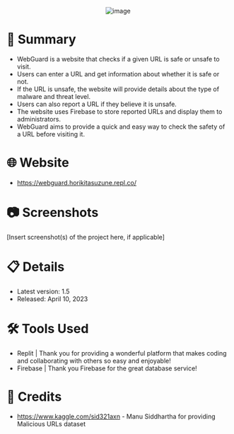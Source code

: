 <p align="center">
  <img src="https://user-images.githubusercontent.com/80136683/230913403-168d5fde-e8b8-4c25-92dd-eb2fc024b94e.png" alt="image">
</p>

# 📝 Summary
- WebGuard is a website that checks if a given URL is safe or unsafe to visit.
- Users can enter a URL and get information about whether it is safe or not.
- If the URL is unsafe, the website will provide details about the type of malware and threat level.
- Users can also report a URL if they believe it is unsafe.
- The website uses Firebase to store reported URLs and display them to administrators.
- WebGuard aims to provide a quick and easy way to check the safety of a URL before visiting it.
# 🌐 Website
- https://webguard.horikitasuzune.repl.co/
# 📷 Screenshots
[Insert screenshot(s) of the project here, if applicable]
# 📋 Details
- Latest version: 1.5
- Released: April 10, 2023
# 🛠️ Tools Used
- Replit | Thank you for providing a wonderful platform that makes coding and collaborating with others so easy and enjoyable!
- Firebase | Thank you Firebase for the great database service!
# 🙏 Credits
- https://www.kaggle.com/sid321axn - Manu Siddhartha for providing Malicious URLs dataset
